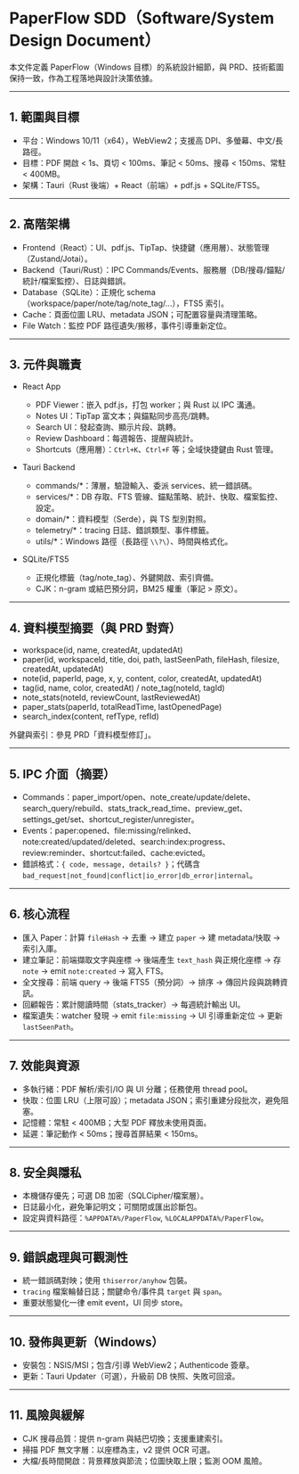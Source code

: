 # PaperFlow SDD（Software/System Design Document）

本文件定義 PaperFlow（Windows 目標）的系統設計細節，與 PRD、技術藍圖保持一致，作為工程落地與設計決策依據。

---

## 1. 範圍與目標

- 平台：Windows 10/11（x64），WebView2；支援高 DPI、多螢幕、中文/長路徑。
- 目標：PDF 開啟 < 1s、頁切 < 100ms、筆記 < 50ms、搜尋 < 150ms、常駐 < 400MB。
- 架構：Tauri（Rust 後端）+ React（前端）+ pdf.js + SQLite/FTS5。

---

## 2. 高階架構

- Frontend（React）：UI、pdf.js、TipTap、快捷鍵（應用層）、狀態管理（Zustand/Jotai）。
- Backend（Tauri/Rust）：IPC Commands/Events、服務層（DB/搜尋/錨點/統計/檔案監控）、日誌與錯誤。
- Database（SQLite）：正規化 schema（workspace/paper/note/tag/note_tag/...），FTS5 索引。
- Cache：頁面位圖 LRU、metadata JSON；可配置容量與清理策略。
- File Watch：監控 PDF 路徑遺失/搬移，事件引導重新定位。

---

## 3. 元件與職責

- React App
  - PDF Viewer：嵌入 pdf.js，打包 worker；與 Rust 以 IPC 溝通。
  - Notes UI：TipTap 富文本；與錨點同步高亮/跳轉。
  - Search UI：發起查詢、顯示片段、跳轉。
  - Review Dashboard：每週報告、提醒與統計。
  - Shortcuts（應用層）：`Ctrl+K`、`Ctrl+F` 等；全域快捷鍵由 Rust 管理。

- Tauri Backend
  - commands/*：薄層，驗證輸入、委派 services、統一錯誤碼。
  - services/*：DB 存取、FTS 管線、錨點策略、統計、快取、檔案監控、設定。
  - domain/*：資料模型（Serde），與 TS 型別對照。
  - telemetry/*：tracing 日誌、錯誤類型、事件標籤。
  - utils/*：Windows 路徑（長路徑 `\\?\`）、時間與格式化。

- SQLite/FTS5
  - 正規化標籤（tag/note_tag）、外鍵開啟、索引齊備。
  - CJK：n-gram 或結巴預分詞，BM25 權重（筆記 > 原文）。

---

## 4. 資料模型摘要（與 PRD 對齊）

- workspace(id, name, createdAt, updatedAt)
- paper(id, workspaceId, title, doi, path, lastSeenPath, fileHash, filesize, createdAt, updatedAt)
- note(id, paperId, page, x, y, content, color, createdAt, updatedAt)
- tag(id, name, color, createdAt) / note_tag(noteId, tagId)
- note_stats(noteId, reviewCount, lastReviewedAt)
- paper_stats(paperId, totalReadTime, lastOpenedPage)
- search_index(content, refType, refId)

外鍵與索引：參見 PRD「資料模型修訂」。

---

## 5. IPC 介面（摘要）

- Commands：paper_import/open、note_create/update/delete、search_query/rebuild、stats_track_read_time、preview_get、settings_get/set、shortcut_register/unregister。
- Events：paper:opened、file:missing/relinked、note:created/updated/deleted、search:index:progress、review:reminder、shortcut:failed、cache:evicted。
- 錯誤格式：`{ code, message, details? }`；代碼含 `bad_request|not_found|conflict|io_error|db_error|internal`。

---

## 6. 核心流程

- 匯入 Paper：計算 `fileHash` → 去重 → 建立 `paper` → 建 metadata/快取 → 索引入庫。
- 建立筆記：前端擷取文字與座標 → 後端產生 `text_hash` 與正規化座標 → 存 `note` → emit `note:created` → 寫入 FTS。
- 全文搜尋：前端 query → 後端 FTS5（預分詞）→ 排序 → 傳回片段與跳轉資訊。
- 回顧報告：累計閱讀時間（stats_tracker）→ 每週統計輸出 UI。
- 檔案遺失：watcher 發現 → emit `file:missing` → UI 引導重新定位 → 更新 `lastSeenPath`。

---

## 7. 效能與資源

- 多執行緒：PDF 解析/索引/IO 與 UI 分離；任務使用 thread pool。
- 快取：位圖 LRU（上限可設）；metadata JSON；索引重建分段批次，避免阻塞。
- 記憶體：常駐 < 400MB；大型 PDF 釋放未使用頁面。
- 延遲：筆記動作 < 50ms；搜尋首屏結果 < 150ms。

---

## 8. 安全與隱私

- 本機儲存優先；可選 DB 加密（SQLCipher/檔案層）。
- 日誌最小化，避免筆記明文；可關閉或匯出診斷包。
- 設定與資料路徑：`%APPDATA%/PaperFlow`, `%LOCALAPPDATA%/PaperFlow`。

---

## 9. 錯誤處理與可觀測性

- 統一錯誤碼對映；使用 `thiserror/anyhow` 包裝。
- `tracing` 檔案輪替日誌；關鍵命令/事件具 `target` 與 `span`。
- 重要狀態變化一律 emit event，UI 同步 store。

---

## 10. 發佈與更新（Windows）

- 安裝包：NSIS/MSI；包含/引導 WebView2；Authenticode 簽章。
- 更新：Tauri Updater（可選），升級前 DB 快照、失敗可回滾。

---

## 11. 風險與緩解

- CJK 搜尋品質：提供 n-gram 與結巴切換；支援重建索引。
- 掃描 PDF 無文字層：以座標為主，v2 提供 OCR 可選。
- 大檔/長時間開啟：背景釋放與節流；位圖快取上限；監測 OOM 風險。


